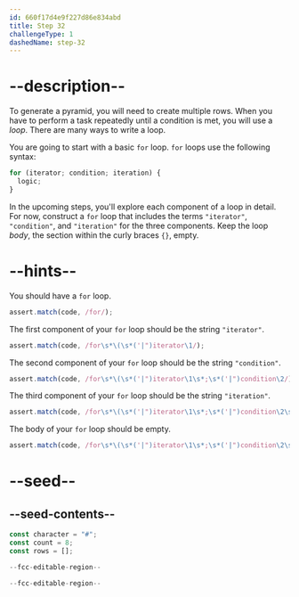 ```yaml
---
id: 660f17d4e9f227d86e834abd
title: Step 32
challengeType: 1
dashedName: step-32
---
```


# --description--

To generate a pyramid, you will need to create multiple rows. When you have to perform a task repeatedly until a condition is met, you will use a <dfn>loop</dfn>. There are many ways to write a loop.

You are going to start with a basic `for` loop. `for` loops use the following syntax:

```js
for (iterator; condition; iteration) {
  logic;
}
```

In the upcoming steps, you'll explore each component of a loop in detail. For now, construct a `for` loop that includes the terms `"iterator"`, `"condition"`, and `"iteration"` for the three components. Keep the loop <dfn>body</dfn>, the section within the curly braces `{}`, empty.


# --hints--

You should have a `for` loop.

```js
assert.match(code, /for/);
```

The first component of your `for` loop should be the string `"iterator"`.

```js
assert.match(code, /for\s*\(\s*('|")iterator\1/);
```

The second component of your `for` loop should be the string `"condition"`.

```js
assert.match(code, /for\s*\(\s*('|")iterator\1\s*;\s*('|")condition\2/);
```

The third component of your `for` loop should be the string `"iteration"`.

```js
assert.match(code, /for\s*\(\s*('|")iterator\1\s*;\s*('|")condition\2\s*;\s*('|")iteration\3\s*\)/);
```

The body of your `for` loop should be empty.

```js
assert.match(code, /for\s*\(\s*('|")iterator\1\s*;\s*('|")condition\2\s*;\s*('|")iteration\3\s*\)\s*\{\s*\}/);
```

# --seed--

## --seed-contents--

```js
const character = "#";
const count = 8;
const rows = [];

--fcc-editable-region--

--fcc-editable-region--
```
